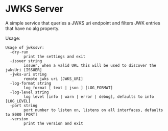 # JWKS Server

A simple service that queries a JWKS uri endpoint and filters JWK entries that have no alg property.

Usage:

```
Usage of jwkssvr:
  -dry-run
    	print the settings and exit
  -issuer string
    	issuer, when a valid URL this will be used to discover the jwksUri [ISSUER]
  -jwks-uri string
    	remote jwks uri [JWKS_URI]
  -log-format string
    	log format [ text | json ] [LOG_FORMAT]
  -log-level string
    	log level [info | warn | error | debug], defaults to info [LOG_LEVEL]
  -port string
    	port number to listen on, listens on all interfaces, defaults to 8080 [PORT]
  -version
    	print the version and exit
```